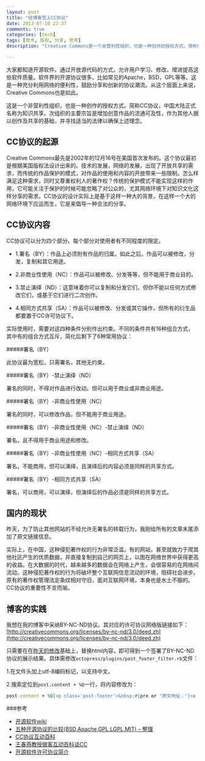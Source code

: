 ```yaml
---
layout: post
title: "给博客签上CC协议"
date: 2013-07-10 22:37
comments: true
categories: [tech]
tags: [技术, 版权, 分享, 思考]
description: "Creative Commons是一个非营利性组织，也是一种创作的授权方式。简称CC协议，中国大陆正式名称为知识共享。次组织的主要宗旨是增加创意作品的流通可及性，作为其他人据以创作及共享的基础，并寻找适当的法律以确保上述理念。作者在博客中使用了CC协议签名（BY-NC-ND）"

---
```


大家都知道开源软件。通过开放源代码的方式，允许用户学习、修改、增进提高这些软件质量。软件界的开源协议很多，比如常见的Apache，BSD，GPL等等。这是一种充分利用网络的便利性，鼓励分享和创新的协议潮流。从这个层面上来说，Creative Commons也是如此。

这是一个非营利性组织，也是一种创作的授权方式。简称CC协议，中国大陆正式名称为知识共享。次组织的主要宗旨是增加创意作品的流通可及性，作为其他人据以创作及共享的基础，并寻找适当的法律以确保上述理念。

CC协议的起源
---

Creative Commons最先是2002年的12月16号在美国首次发布的。这个协议最初是根据美国版权法设计出来的。技术的发展，网络的发展，出现了开放共享的需求，而传统的作品保护的模式，对作品的使用和内容的开放带来一些限制。怎么样满足这种需求，同时又尊重权利人的著作权？传统的保护模式不能实现这样的作用，它可能关注于保护的时候可能忽略了对公众的，尤其网络环境下对知识文化这样分享的需求。CC协议的设计实际上是基于这样一种大的背景，在这样一个大的网络环境下应运而生，它是来倡导一种合法的分享。

CC协议内容
---
CC协议可以分为四个部分。每个部分对使用者有不同程度的限定。

* 1.署名（BY）：作品上必须附有作品的归属。如此之后，作品可以被修改，分发，复制和其它用途。

* 2.非商业性使用（NC）：作品可以被修改、分发等等，但不能用于商业目的。

* 3.禁止演绎（ND）：这意味着你可以复制和分发它们，但你不能以任何方式修改它们，或基于它们进行二次创作。

* 4.相同方式共享（SA）：作品可以被修改、分发或其它操作，但所有的衍生品都要置于CC许可协议下。

实际使用时，需要对这四种条件分别作出约束。不同的条件共有16种组合方式，其中有的组合方式互斥，简化后剩下了6种常用协议：

#####署名（BY）

此协议最为宽松，只需署名，其他无约束。

#####署名（BY）-禁止演绎（ND）

署名的同时，不得对作品进行改动。但可以用于商业或非商业用途。

#####署名（BY）-非商业性使用（NC）

署名的同时，可以修改作品，但不能用于商业用途。

#####署名（BY）-非商业性使用（NC）-禁止演绎（ND）
	
署名，且不得用于商业用途和修改。

#####署名（BY）-非商业性使用（NC）-相同方式共享（SA）
	
署名，不能商用，但可以演绎，且演绎后的内容必须是同样的共享方式。

#####署名（BY）-相同方式共享（SA）
	
署名，可以商用，可以演绎，但演绎后的作品必须是同样的共享方式。
<!--more-->

国内的现状
---
昨天，为了防止其他网站的不经允许无署名的转载行为，我刚给所有的文章末尾添加了原文链接信息。

实际上，在中国，这种侵犯著作权的行为非常泛滥。有的网站，甚至就致力于爬其他社区产生的优质数据，并直接复制到自己的网页上，以图在网络世界中获得更高的收益。在大数据的时代，越来越多的数据会在网络上产生，会很容易的在网络间流动。这种侵犯著作权的行为将破坏整个互联网信息流动的环境，阻碍社会进步。原有的著作权管理法定条纹相对守旧，面对互联网环境，本身也是水土不服的。CC协议的重要性不言而喻。


博客的实践
---
我想在我的博客中采纳BY-NC-ND协议。其对应的许可协议网络版链接如下：[http://creativecommons.org/licenses/by-nc-nd/3.0/deed.zh](http://creativecommons.org/licenses/by-nc-nd/3.0/deed.zh)

只需要在在[昨天的修改](/blog/2013/07/10/decorate-octopress/)基础上，替换html内容，即可得到一个签署了BY-NC-ND协议的展示结果。具体需修改`octopress/plugins/post_footer_filter.rb`文件：

1.在文件头加上utf-8编码标记，以支持中文。

2.搜索定位到`post.content + %Q`一行，将内容修改为：
```ruby
post.content + %Q[<p class='post-footer'>&nbsp;#{pre or "原文地址："}<a href='#{post.full_url}'>#{post.full_url}</a><br/>&nbsp;版权声明：自由转载-非商用-非衍生-保持署名| <a href='http://creativecommons.org/licenses/by-nc-nd/3.0/deed.zh'>Creative Commons BY-NC-ND 3.0</a></p>]

```

###参考

* [开源软件wiki](http://zh.wikipedia.org/zh-cn/%E5%BC%80%E6%BA%90%E8%BD%AF%E4%BB%B6)
* [五种开源协议的比较(BSD,Apache,GPL,LGPL,MIT) – 整理](http://www.awflasher.com/blog/archives/939)
* [CC协议互动百科](http://www.baike.com/wiki/CC%E5%8D%8F%E8%AE%AE)
* [王春燕教授做客互动百科谈CC](http://creativecommons.net.cn/2009/11/30/prof-wang-interview-at-hudong/)
* [开源软件许可协议简介](http://www.aqee.net/a-short-guide-to-open-source-and-similar-licenses/)
